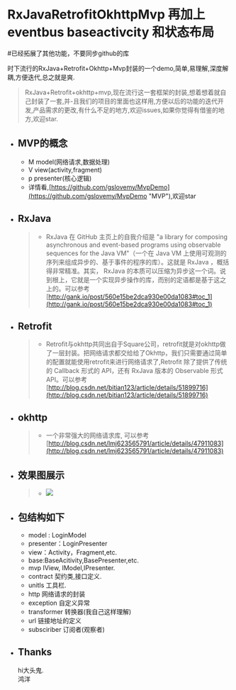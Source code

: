 # RxJavaRetrofitOkhttpMvp 再加上eventbus baseactivcity 和状态布局

#已经拓展了其他功能，不要同步github的库


时下流行的RxJava+Retrofit+Okhttp+Mvp封装的一个demo,简单,易理解,深度解耦,方便迭代,总之就是爽.
 >    RxJava+Retrofit+okhttp+mvp,现在流行这一套框架的封装,想着想着就自己封装了一套,并-且我们的项目的里面也这样用,方便以后的功能的迭代开发,产品需求的更改,有什么不足的地方,欢迎issues,如果你觉得有借鉴的地方,欢迎star.               
 
- 	## MVP的概念 ##
     * M model(网络请求,数据处理)
     * V view(activity,fragment)
     * p presenter(核心逻辑)
     * 详情看,[https://github.com/gslovemy/MvpDemo](https://github.com/gslovemy/MvpDemo "MVP"),欢迎star
     
-	## RxJava ##
      > * RxJava 在 GitHub 主页上的自我介绍是 "a library for composing asynchronous and event-based programs using observable sequences for the Java VM"（一个在 Java VM 上使用可观测的序列来组成异步的、基于事件的程序的库）。这就是 RxJava ，概括得非常精准。其实， RxJava 的本质可以压缩为异步这一个词。说到根上，它就是一个实现异步操作的库，而别的定语都是基于这之上的。可以参考[http://gank.io/post/560e15be2dca930e00da1083#toc_1](http://gank.io/post/560e15be2dca930e00da1083#toc_1)
-	## Retrofit ##
      > * Retrofit与okhttp共同出自于Square公司，retrofit就是对okhttp做了一层封装。把网络请求都交给给了Okhttp，我们只需要通过简单的配置就能使用retrofit来进行网络请求了,Retrofit 除了提供了传统的 Callback 形式的 API，还有 RxJava 版本的 Observable 形式 API。可以参考[http://blog.csdn.net/bitian123/article/details/51899716](http://blog.csdn.net/bitian123/article/details/51899716)
   
-  ## okhttp ##
    > * 一个非常强大的网络请求库, 可以参考[http://blog.csdn.net/lmj623565791/article/details/47911083](http://blog.csdn.net/lmj623565791/article/details/47911083)

-  ## 效果图展示 ##
   >  * ![](http://i.imgur.com/ofIBTSO.gif)






-  ## 包结构如下 ##
 	- model : LoginModel
	- presenter：LoginPresenter
	- view：Activity，Fragment,etc.
	- base:BaseAcitivity,BasePresenter,etc.
	- mvp IView, IModel,IPresenter.
	- contract 契约类,接口定义.
	- unitls 工具栏.
	- http 网络请求的封装
	- exception 自定义异常
	- transformer 转换器(我自己这样理解)
	- url 链接地址的定义
	- subsciriber 订阅者(观察者)
-  ## Thanks ##
    hi大头鬼.  
    鸿洋

